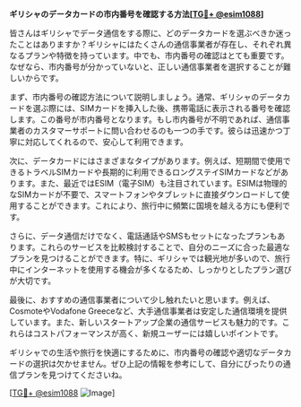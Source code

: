 **ギリシャのデータカードの市内番号を確認する方法[[TG💪+ @esim1088](https://t.me/s/esim1088)]**

皆さんはギリシャでデータ通信をする際に、どのデータカードを選ぶべきか迷ったことはありますか？ギリシャにはたくさんの通信事業者が存在し、それぞれ異なるプランや特徴を持っています。中でも、市内番号の確認はとても重要です。なぜなら、市内番号が分かっていないと、正しい通信事業者を選択することが難しいからです。

まず、市内番号の確認方法について説明しましょう。通常、ギリシャのデータカードを選ぶ際には、SIMカードを挿入した後、携帯電話に表示される番号を確認します。この番号が市内番号となります。もし市内番号が不明であれば、通信事業者のカスタマーサポートに問い合わせるのも一つの手です。彼らは迅速かつ丁寧に対応してくれるので、安心して利用できます。

次に、データカードにはさまざまなタイプがあります。例えば、短期間で使用できるトラベルSIMカードや長期的に利用できるロングステイSIMカードなどがあります。また、最近ではESIM（電子SIM）も注目されています。ESIMは物理的なSIMカードが不要で、スマートフォンやタブレットに直接ダウンロードして使用することができます。これにより、旅行中に頻繁に国境を越える方にも便利です。

さらに、データ通信だけでなく、電話通話やSMSもセットになったプランもあります。これらのサービスを比較検討することで、自分のニーズに合った最適なプランを見つけることができます。特に、ギリシャでは観光地が多いので、旅行中にインターネットを使用する機会が多くなるため、しっかりとしたプラン選びが大切です。

最後に、おすすめの通信事業者について少し触れたいと思います。例えば、CosmoteやVodafone Greeceなど、大手通信事業者は安定した通信環境を提供しています。また、新しいスタートアップ企業の通信サービスも魅力的です。これらはコストパフォーマンスが高く、新規ユーザーには嬉しいポイントです。

ギリシャでの生活や旅行を快適にするために、市内番号の確認や適切なデータカードの選択は欠かせません。ぜひ上記の情報を参考にして、自分にぴったりの通信プランを見つけてくださいね。

[[TG💪+ @esim1088](https://t.me/s/esim1088) ![Image](https://i.postimg.cc/Y0z9fWf4/image.png)]